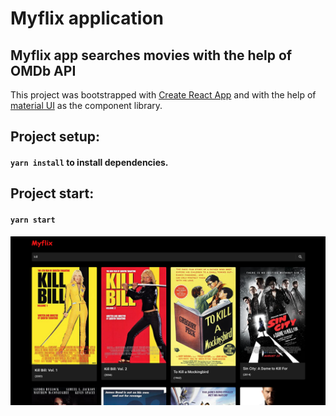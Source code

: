 # Myflix application

## Myflix app searches movies with the help of OMDb API

This project was bootstrapped with [Create React App](https://github.com/facebook/create-react-app) and with the help
of [material UI](https://mui.com/) as the component library.
## Project setup:
#### `yarn install` to install dependencies.

## Project start:
#### `yarn start`

<img src="Myflix-cover.png" alt="Movie Search"/>
